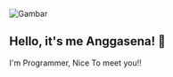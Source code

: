![Gambar](https://i.pinimg.com/736x/d2/c1/47/d2c1479fa664521b1e9d784d04299450.jpg)

## Hello, it's me Anggasena! 👋

I'm Programmer, Nice To meet you!!

